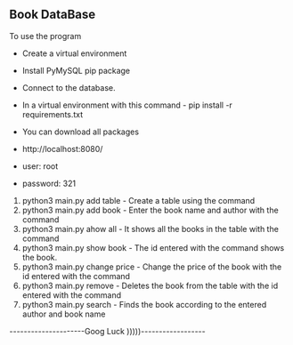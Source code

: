 ## Book DataBase
To use the program

* Create a virtual environment
* Install PyMySQL pip package
* Connect to the database.

* In a virtual environment with this command - pip install -r requirements.txt
* You can download all packages
* http://localhost:8080/
* user: root
* password: 321



1. python3 main.py add table - Create a table using the command
2. python3 main.py add book - Enter the book name and author with the command
3. python3 main.py ahow all - It shows all the books in the table with the command
4. python3 main.py show book - The id entered with the command shows the book.
5. python3 main.py change price - Change the price of the book with the id entered with the command
6. python3 main.py remove - Deletes the book from the table with the id entered with the command
7. python3 main.py search - Finds the book according to the entered author and book name



---------------------Goog Luck )))))------------------



